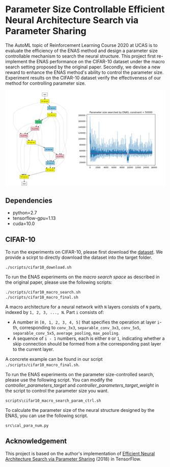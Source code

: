 # Parameter Size Controllable Efficient Neural Architecture Search via Parameter Sharing

The AutoML topic of Reinforcement Learning Course 2020 at UCAS is to evaluate the efficiency of the ENAS method and design a parameter size controllable mechanism to search the neural structure. This project first re-implement the ENAS performance on the CIFAR-10 dataset under the macro search setting proposed by the original paper. Secondly, we devise a new reward to enhance the ENAS method's ability to control the parameter size. Experiment results on the CIFAR-10 dataset verify the effectiveness of our method for controlling parameter size.

![](./img/overview.png)

## Dependencies

- python=2.7
- tensorflow-gpu=1.13
- cuda=10.0


## CIFAR-10

To run the experiments on CIFAR-10, please first download the [dataset](https://www.cs.toronto.edu/~kriz/cifar.html). We provide a scirpt to directly download the dataset into the target folder.

```
./scripts/cifar10_download.sh
```

To run the ENAS experiments on the _macro search space_ as described in the original paper, please use the following scripts:
```
./scripts/cifar10_macro_search.sh
./scripts/cifar10_macro_final.sh
```

A macro architecture for a neural network with `N` layers consists of `N` parts, indexed by `1, 2, 3, ..., N`. Part `i` consists of:

* A number in `[0, 1, 2, 3, 4, 5]` that specifies the operation at layer `i`-th, corresponding to `conv_3x3`, `separable_conv_3x3`, `conv_5x5`, `separable_conv_5x5`, `average_pooling`, `max_pooling`.
* A sequence of `i - 1` numbers, each is either `0` or `1`, indicating whether a skip connection should be formed from a the corresponding past layer to the current layer.

A concrete example can be found in our script `./scripts/cifar10_macro_final.sh`.

To run the ENAS experiments on the parameter size-controlled search, please use the following script. You can modify the _controller_parameters_target_ and _controller_parameters_target_weight_ in the script to control the parameter size you want.

```
scripts\cifar10_macro_search_param_ctrl.sh
```

To calculate the parameter size of the neural structure designed by the ENAS, you can use the following script.

```
src\cal_para_num.py
```

## Acknowledgement

This project is based on the author's implementation of [Efficient Neural Architecture Search via Parameter Sharing](https://github.com/melodyguan/enas) (2018) in TensorFlow.
